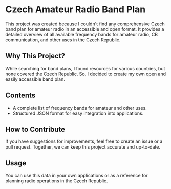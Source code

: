# Czech Amateur Radio Band Plan

This project was created because I couldn't find any comprehensive Czech band plan for amateur radio in an accessible and open format.
It provides a detailed overview of all available frequency bands for amateur radio, CB communication, and other uses in the Czech Republic.

## Why This Project?

While searching for band plans, I found resources for various countries, but none covered the Czech Republic.
So, I decided to create my own open and easily accessible band plan.

## Contents

- A complete list of frequency bands for amateur and other uses.
- Structured JSON format for easy integration into applications.

## How to Contribute

If you have suggestions for improvements, feel free to create an issue or a pull request. Together, we can keep this project accurate and up-to-date.

## Usage

You can use this data in your own applications or as a reference for planning radio operations in the Czech Republic.

